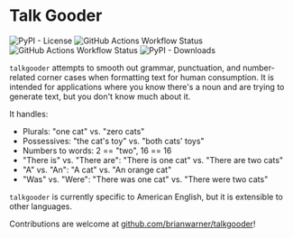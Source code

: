 # Talk Gooder

![PyPI - License](https://img.shields.io/pypi/l/talkgooder?color=blue)
![GitHub Actions Workflow Status](https://img.shields.io/github/actions/workflow/status/brianwarner/talkgooder/pre-release.yml?label=Build%20and%20test)
![GitHub Actions Workflow Status](https://img.shields.io/github/actions/workflow/status/brianwarner/talkgooder/release.yml?label=Publish%20to%20PyPI)
![PyPI - Downloads](https://img.shields.io/pypi/dm/talkgooder)

`talkgooder` attempts to smooth out grammar, punctuation, and number-related corner cases when formatting text for human consumption. It is intended for applications where you know there's a noun and are trying to generate text, but you don't know much about it.

It handles:

* Plurals: "one cat" vs. "zero cats"
* Possessives: "the cat's toy" vs. "both cats' toys"
* Numbers to words: 2 == "two", 16 == 16
* "There is" vs. "There are": "There is one cat" vs. "There are two cats"
* "A" vs. "An": "A cat" vs. "An orange cat"
* "Was" vs. "Were": "There was one cat" vs. "There were two cats"

``talkgooder`` is currently specific to American English, but it is extensible to other languages.

Contributions are welcome at [github.com/brianwarner/talkgooder](https://github.com/brianwarner/talkgooder)!
